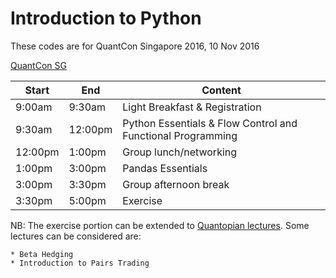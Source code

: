 # Introduction to Python

These codes are for QuantCon Singapore 2016, 10 Nov 2016

[QuantCon SG](http://quantcon.sg/)

|  Start   |  End    | Content     |
| --- | --- | --- |
|9:00am | 9:30am |	Light Breakfast & Registration |
|9:30am | 12:00pm |	Python Essentials & Flow Control and Functional Programming |
|12:00pm | 1:00pm |	Group lunch/networking |
|1:00pm | 3:00pm |	Pandas Essentials |
|3:00pm | 3:30pm |	Group afternoon break |
|3:30pm | 5:00pm |	Exercise |

NB: The exercise portion can be extended to [Quantopian lectures](https://www.quantopian.com/lectures). Some lectures can be considered are:

    * Beta Hedging
    * Introduction to Pairs Trading
